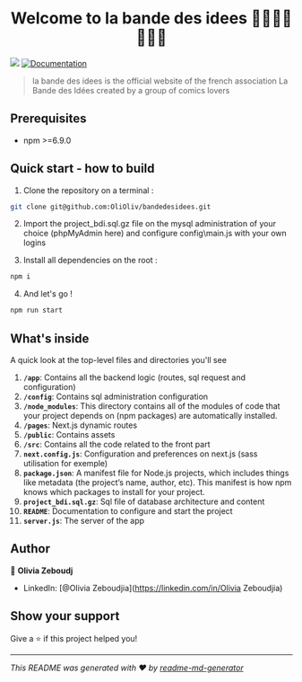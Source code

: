 <h1 align="center">Welcome to la bande des idees 🦸🏽🦸🏼🦸🏿‍♂️</h1>
<p>
 
  <img src="https://img.shields.io/badge/npm-%3E%3D6.9.0-blue.svg" />
  <a href="https://github.com/kefranabg/readme-md-generator#readme" target="_blank">
    <img alt="Documentation" src="https://img.shields.io/badge/documentation-yes-brightgreen.svg" />
  </a>

</p>

> la bande des idees is the official website of the french association La Bande des Idées created by a group of comics lovers

## Prerequisites

- npm >=6.9.0

## Quick start - how to build
1. Clone the repository on a terminal :
```sh
git clone git@github.com:OliOliv/bandedesidees.git  
```
2. Import the project_bdi.sql.gz file on the mysql administration of your choice (phpMyAdmin here) and configure config\main.js with your own logins

3. Install all dependencies on the root :
```sh
npm i  
```
4. And let's go !
```sh
npm run start
```

## What's inside

A quick look at the top-level files and directories you'll see

1.  **`/app`**: Contains all the backend logic (routes, sql request and configuration)
2.  **`/config`**: Contains sql administration configuration
3.  **`/node_modules`**: This directory contains all of the modules of code that your project depends on (npm packages) are automatically installed.
4.  **`/pages`**: Next.js dynamic routes
5.  **`/public`**: Contains assets
6.  **`/src`**: Contains all the code related to the front part
7.  **`next.config.js`**: Configuration and preferences on next.js (sass utilisation for exemple)
8.  **`package.json`**: A manifest file for Node.js projects, which includes things like metadata (the project’s name, author, etc). This manifest is how npm knows which packages to install for your project.
9.  **`project_bdi.sql.gz`**: Sql file of database architecture and content
10. **`README`**: Documentation to configure and start the project
11. **`server.js`**: The server of the app

## Author

👤 **Olivia Zeboudj**

* LinkedIn: [@Olivia Zeboudjia](https://linkedin.com/in/Olivia Zeboudjia)

## Show your support

Give a ⭐️ if this project helped you!

***
_This README was generated with ❤️ by [readme-md-generator](https://github.com/kefranabg/readme-md-generator)_